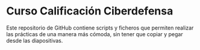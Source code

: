 # Curso Calificación Ciberdefensa
Este repositorio de GitHub contiene scripts y ficheros que permiten realizar las prácticas de una manera más cómoda, sin tener que copiar y pegar desde las diapositivas.


